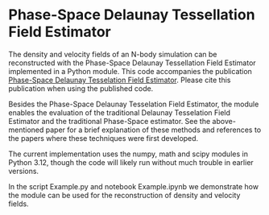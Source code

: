# Phase-Space Delaunay Tessellation Field Estimator

The density and velocity fields of an N-body simulation can be reconstructed with the Phase-Space Delaunay Tessellation Field Estimator implemented in a Python module. This code accompanies the publication [Phase-Space Delaunay Tesselation Field Estimator](https://pages.github.com/). Please cite this publication when using the published code.

Besides the Phase-Space Delaunay Tesselation Field Estimator, the module enables the evaluation of the traditional Delaunay Tesselation Field Estimator and the traditional Phase-Space estimator. See the above-mentioned paper for a brief explanation of these methods and references to the papers where these techniques were first developed.

The current implementation uses the numpy, math and scipy modules in Python 3.12, though the code will likely run without much trouble in earlier versions.

In the script Example.py and notebook Example.ipynb we demonstrate how the module can be used for the reconstruction of density and velocity fields.

